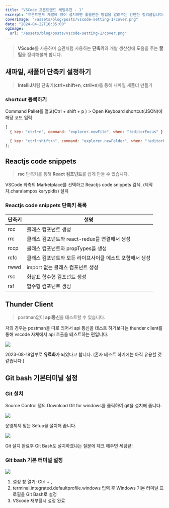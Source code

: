 ```yaml
---
title: "VSCode 프론트엔드 세팅추천 - 1"
excerpt: "프론트엔드 개발에 있어 설치하면 좋을만한 방법을 알려주는 간단한 정리글입니다."
coverImage: "/assets/blog/posts/vscode-setting-1/cover.png"
date: "2024-04-22T16:35:00"
ogImage:
  url: "/assets/blog/posts/vscode-setting-1/cover.png"
---
```


> **VScode**를 사용하며 습관처럼 사용하는 **단축키**와 개발 생산성에 도움을 주는 **꿀팁**을 정리해볼까 합니다.

## 새파일, 새폴더 단축키 설정하기

> **IntelliJ**처럼 단축키(**ctrl+shift+n**, **ctril+n**)를 통해 새파일 새폴더 만들기

### shortcut 등록하기

Command Pallet를 열고(Ctrl + shift + p ) > Open Keyboard shortcut(JSON)에 해당 코드 입력

```jsx
[
  { key: "ctrl+n", command: "explorer.newFile", when: "!editorFocus" },

  { key: "ctrl+shift+n", command: "explorer.newFolder", when: "!editorFocus" },
];
```

## Reactjs code snippets

> **rsc** 단축키를 통해 **React 컴포넌트**를 쉽게 만들 수 있습니다.

VSCode 좌측의 Marketplace를 선택하고 Reactjs code snippets 검색, (제작자,charalampos karypidis) 설치

### Reactjs code snippets 단축키 목록

| 단축키 | 설명                                                     |
| ------ | -------------------------------------------------------- |
| rcc    | 클래스 컴포넌트 생성                                     |
| rrc    | 클래스 컴포넌트와 react-redux를 연결해서 생성            |
| rccp   | 클래스 컴포넌트와 propTypes을 생성                       |
| rcfc   | 클래스 컴포넌트와 모든 라이프사이클 메소드 포함해서 생성 |
| rwwd   | import 없는 클래스 컴포넌트 생성                         |
| rsc    | 화살표 함수형 컴포넌트 생성                              |
| rsf    | 함수형 컴포넌트 생성                                     |

## Thunder Client

> postman없이 **api통신**을 테스트할 수 있습니다.

저의 경우는 postman을 따로 띄어서 api 통신을 테스트 하기보다는 thunder client를 통해 vscode 자체에서 api 호출을 테스트하는 편입니다.

![](/assets/blog/posts/vscode-setting-1/1.png)

2023-08-18일부로 **유료화**가 되었다고 합니다. (혼자 테스트 하기에는 아직 유용할 것 같습니다.)

## Git bash 기본터미널 설정

### Git 설치

Source Control 탭의 Download Git for windows를 클릭하여 git을 설치해 줍니다.

![](/assets/blog/posts/vscode-setting-1/2.png)

운영체제 맞는 Setup을 설치해 줍니다.

![](/assets/blog/posts/vscode-setting-1/3.png)

Git 설치 완료후 Git Bash도 설치하겠냐는 질문에 체크 해주면 세팅끝!

### Git bash 기본 터미널 설정

![](/assets/blog/posts/vscode-setting-1/4.png)

1. 설정 창 열기: Ctrl + ,
2. terminal.integrated.defaultprofile.windows 입력 후 Windows 기본 터미널 프로필을 Git Bash로 설정
3. VScode 재부팅시 설정 완료
